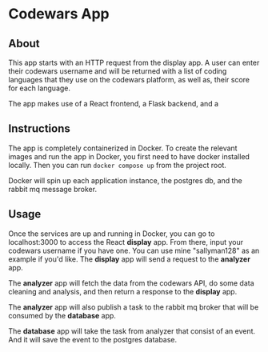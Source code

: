 # Codewars App

## About
This app starts with an HTTP request from the display app. A user can enter their codewars username and will be returned with a list of coding languages that they use on the codewars platform, as well as, their score for each language.

The app makes use of a React frontend, a Flask backend, and a

## Instructions
The app is completely containerized in Docker. To create the relevant images and run the app in Docker, you first need to have docker installed locally. Then you can run `docker compose up` from the project root.

Docker will spin up each application instance, the postgres db, and the rabbit mq message broker.

## Usage
Once the services are up and running in Docker, you can go to localhost:3000 to access the React **display** app. From there, input your codewars username if you have one. You can use mine "sallyman128" as an example if you'd like. The **display** app will send a request to the **analyzer** app. 

The **analyzer** app will fetch the data from the codewars API, do some data cleaning and analysis, and then return a response to the **display** app.

The **analyzer** app will also publish a task to the rabbit mq broker that will be consumed by the **database** app.

The **database** app will take the task from analyzer that consist of an event. And it will save the event to the postgres database.